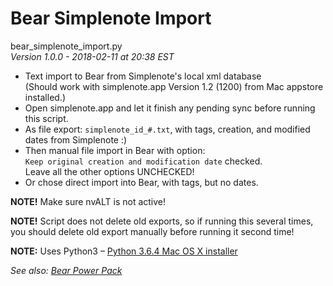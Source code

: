 # Bear Simplenote Import

bear_simplenote_import.py   
*Version 1.0.0 - 2018-02-11 at 20:38 EST*

* Text import to Bear from Simplenote's local xml database  
(Should work with simplenote.app Version 1.2 (1200) from Mac appstore installed.)
* Open simplenote.app and let it finish any pending sync before running this script.
* As file export: `simplenote_id_#.txt`, with tags, creation, and modified dates from Simplenote :)  
* Then manual file import in Bear with option:  
`Keep original creation and modification date` checked.   
Leave all the other options UNCHECKED!
* Or chose direct import into Bear, with tags, but no dates.

**NOTE!** Make sure nvALT is not active!

**NOTE!** Script does not delete old exports, so if running this several times, you should delete old export manually before running it second time!

**NOTE:** Uses Python3 – [Python 3.6.4 Mac OS X installer](https://www.python.org/ftp/python/3.6.4/python-3.6.4-macosx10.6.pkg)

*See also: [Bear Power Pack](https://github.com/rovest/Bear-Power-Pack/blob/master/README.md)*
